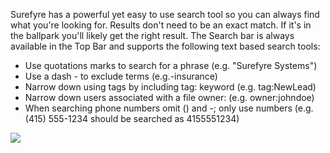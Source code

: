 Surefyre has a powerful yet easy to use search tool so you can always find what you're looking for. Results don't need to be an exact match. If it's in the ballpark you'll likely get the right result. The Search bar is always available in the Top Bar and supports the following text based search tools:
* Use quotations marks to search for a phrase (e.g. "Surefyre Systems")
* Use a dash - to exclude terms (e.g.-insurance)
* Narrow down using tags by including tag:<Tag to Search> keyword (e.g. tag:NewLead)
* Narrow down users associated with a file owner:<Username to Search> (e.g. owner:johndoe)
* When searching phone numbers omit () and -; only use numbers (e.g. (415) 555-1234 should be searched as 4155551234)

![](https://user-images.githubusercontent.com/31252743/32875942-452f84d6-ca4f-11e7-9d80-2b0d885c677f.png)